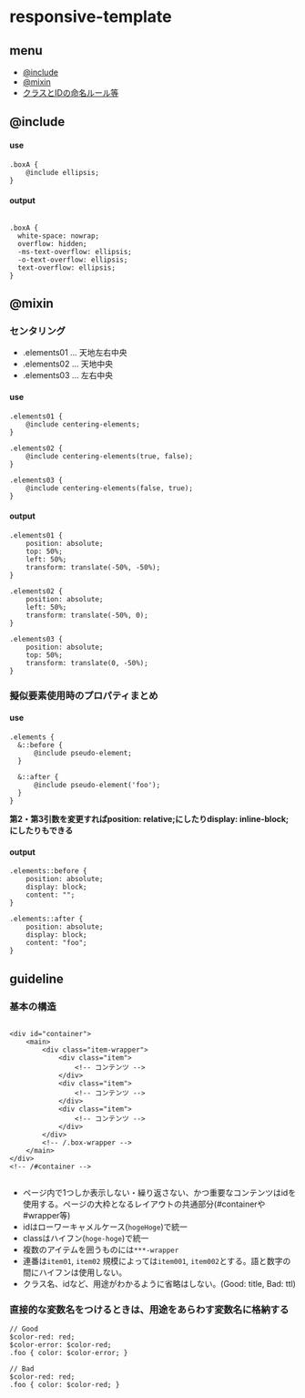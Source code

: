 # responsive-template  

## menu
* [@include](#include)
* [@mixin](#mixin)
* [クラスとIDの命名ルール等](#guideline)
  
  
  
## @include  
#### use  

```
.boxA {
	@include ellipsis;
}

```

#### output  


```

.boxA {
  white-space: nowrap;
  overflow: hidden;
  -ms-text-overflow: ellipsis;
  -o-text-overflow: ellipsis;
  text-overflow: ellipsis;
}

```


## @mixin  

### センタリング  
* .elements01 … 天地左右中央
* .elements02 … 天地中央
* .elements03 … 左右中央  
  
  
  
#### use  

```
.elements01 {
	@include centering-elements;
}
```

```
.elements02 {
	@include centering-elements(true, false);
}
```

```
.elements03 {
	@include centering-elements(false, true);
}
```

#### output  

```
.elements01 {
	position: absolute;
	top: 50%;
	left: 50%;
	transform: translate(-50%, -50%);
}
```

```
.elements02 {
	position: absolute;
	left: 50%;
	transform: translate(-50%, 0);
}
```

```
.elements03 {
	position: absolute;
	top: 50%;
	transform: translate(0, -50%);
}
```
### 擬似要素使用時のプロパティまとめ  
  
#### use  

  ```
  .elements {
	&::before {
		@include pseudo-element;
	}

	&::after {
		@include pseudo-element('foo');
	}
}
```
**第2・第3引数を変更すればposition: relative;にしたりdisplay: inline-block;にしたりもできる**

#### output  

```
.elements::before {
	position: absolute;
	display: block;
	content: "";
}

.elements::after {
	position: absolute;
	display: block;
	content: "foo";
}
```



## guideline  

### 基本の構造

```

<div id="container">
	<main>
		<div class="item-wrapper">
			<div class="item">
				<!-- コンテンツ -->
			</div>
			<div class="item">
				<!-- コンテンツ -->
			</div>
			<div class="item">
				<!-- コンテンツ -->
			</div>
		</div>
		<!-- /.box-wrapper -->
	</main>
</div>
<!-- /#container -->


```

* ページ内で1つしか表示しない・繰り返さない、かつ重要なコンテンツはidを使用する。ページの大枠となるレイアウトの共通部分(#containerや#wrapper等)
* idはローワーキャメルケース(`hogeHoge`)で統一
* classはハイフン(`hoge-hoge`)で統一
* 複数のアイテムを囲うものには`***-wrapper`
* 連番は`item01`, `item02` 規模によっては`item001`, `item002`とする。語と数字の間にハイフンは使用しない。
* クラス名、idなど、用途がわかるように省略はしない。(Good: title, Bad: ttl)


### 直接的な変数名をつけるときは、用途をあらわす変数名に格納する
  
```
// Good
$color-red: red;
$color-error: $color-red;
.foo { color: $color-error; }

```

```
// Bad
$color-red: red;
.foo { color: $color-red; }

```